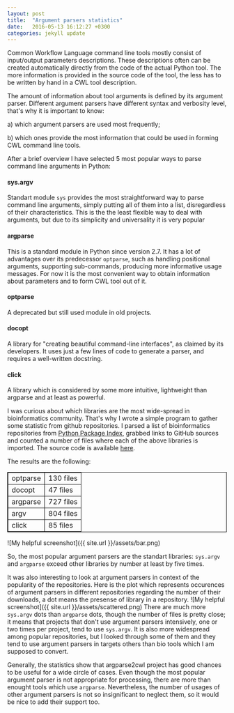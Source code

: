 ```yaml
---
layout: post
title:  "Argument parsers statistics"
date:   2016-05-13 16:12:27 +0300
categories: jekyll update
---
```

Common Workflow Language command line tools mostly consist of input/output parameters descriptions. These descriptions often can be created automatically directly from the code of the actual Python tool. The more information is provided in the source code of the tool, the less has to be written by hand in a CWL tool description. 


The amount of information about tool arguments is defined by its argument parser. Different argument parsers have different syntax and verbosity level, that's why it is important to know:

a) which argument parsers are used most frequently;

b) which ones provide the most information that could be used in forming CWL command line tools.

After a brief overview I have selected 5 most popular ways to parse command line arguments in Python:

#### sys.argv 

Standart module `sys` provides the most straightforward way to parse command line arguments, simply putting all of them into a list, disregardless of their characteristics. This is the the least flexible way to deal with arguments, but due to its simplicity and universality it is very popular

#### argparse 

This is a standard module in Python since version 2.7. It has a lot of advantages over its predecessor `optparse`, such as handling positional arguments, supporting sub-commands, producing more informative usage messages. For now it is the most convenient way to obtain information about parameters and to form CWL tool out of it. 

#### optparse 

A deprecated but still used module in old projects.

#### docopt 

A library for "creating beautiful command-line interfaces", as claimed by its developers. It uses just a few lines of code to generate a parser, and requires a well-written docstring.

#### click 

A library which is considered by some more intuitive, lightweight than argparse and at least as powerful.

I was curious about which libraries are the most wide-spread in bioinformatics community. That's why I wrote a simple program to gather some statistic from github repositories. I parsed a list of bioinformatics repositories from [Python Package Index][pypi], grabbed links to GitHub sources and counted a number of files where each of the above libraries is imported. The source code is available [here][bitbucket].

The results are the following:

<table cellpadding="10" frame="void" rules="all" style="border: 1px solid black;">
    <tr>
        <td>optparse</td>
        <td>130 files</td>
    </tr>
    <tr>
        <td>docopt </td>
        <td>47 files</td>
    </tr>
    <tr>
        <td>argparse</td>
        <td>727 files</td>
    </tr>
    <tr>
        <td>argv</td>
        <td>804 files</td>
    </tr>
    <tr>
        <td>click</td>
        <td>85 files</td>
    </tr>
</table>

![My helpful screenshot]({{ site.url }}/assets/bar.png)

So, the most popular argument parsers are the standart libraries: `sys.argv` and `argparse` exceed other libraries by number at least by five times.

It was also interesting to look at argument parsers in context of the popularity of the repositories. Here is the plot which represents occurences of argument parsers in different repositories regarding the number of their downloads, a dot means the presense of library in a repository. 
![My helpful screenshot]({{ site.url }}/assets/scattered.png)
There are much more `sys.argv` dots than `argparse` dots, though the number of files is pretty close; it means that projects that don't use argument parsers intensively, one or two times per project, tend to use `sys.argv`. It is also more widespread among popular repositories, but I looked through some of them and they tend to use argument parsers in targets others than bio tools which I am supposed to convert.


Generally, the statistics show that argparse2cwl project has good chances to be useful for a wide circle of cases. Even though the most popular argument parser is not appropriate for processing, there are more than enought tools which use `argparse`. Nevertheless, the number of usages of other argument parsers is not so insignificant to neglect them, so it would be nice to add their support too.


[pypi]: https://pypi.python.org/pypi?:action=browse&show=all&c=388
[bitbucket]: https://bitbucket.org/anton-khodak/parser-survey

